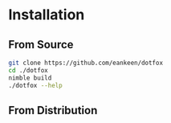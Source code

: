# Installation

## From Source

```sh
git clone https://github.com/eankeen/dotfox
cd ./dotfox
nimble build
./dotfox --help
```

## From Distribution
